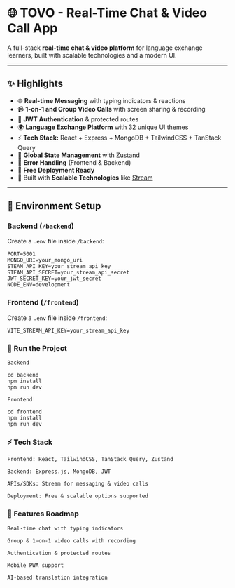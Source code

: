 # 🌐 TOVO - Real-Time Chat & Video Call App

A full-stack **real-time chat & video platform** for language exchange learners, built with scalable technologies and a modern UI.  

---

## ✨ Highlights

- 🌐 **Real-time Messaging** with typing indicators & reactions  
- 📹 **1-on-1 and Group Video Calls** with screen sharing & recording  
- 🔐 **JWT Authentication** & protected routes  
- 🌍 **Language Exchange Platform** with 32 unique UI themes  
- ⚡ **Tech Stack:** React + Express + MongoDB + TailwindCSS + TanStack Query  
- 🧠 **Global State Management** with Zustand  
- 🚨 **Error Handling** (Frontend & Backend)  
- 🚀 **Free Deployment Ready**  
- 🎯 Built with **Scalable Technologies** like [Stream](https://getstream.io/)  

---

## 🧪 Environment Setup

### Backend (`/backend`)
Create a `.env` file inside `/backend`:

```env
PORT=5001
MONGO_URI=your_mongo_uri
STEAM_API_KEY=your_stream_api_key
STEAM_API_SECRET=your_stream_api_secret
JWT_SECRET_KEY=your_jwt_secret
NODE_ENV=development
```
### Frontend (`/frontend`)

Create a `.env` file inside `/frontend`:

`VITE_STREAM_API_KEY=your_stream_api_key`

### 🔧 Run the Project
`Backend`

```
cd backend
npm install
npm run dev
```
`Frontend`

```
cd frontend
npm install
npm run dev
```
### ⚡ Tech Stack

`Frontend: React, TailwindCSS, TanStack Query, Zustand`

`Backend: Express.js, MongoDB, JWT`

`APIs/SDKs: Stream for messaging & video calls`

`Deployment: Free & scalable options supported`

### 📌 Features Roadmap

 `Real-time chat with typing indicators`

 `Group & 1-on-1 video calls with recording`

 `Authentication & protected routes`

 `Mobile PWA support`

 `AI-based translation integration`
